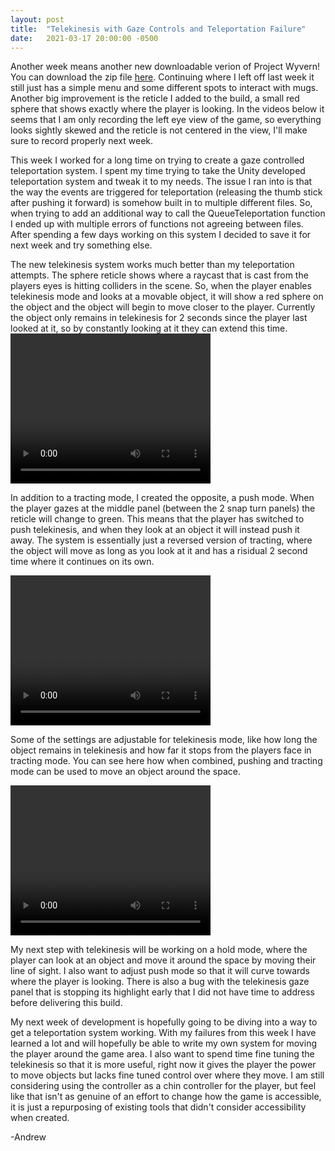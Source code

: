 ```yaml
---
layout: post
title:  "Telekinesis with Gaze Controls and Teleportation Failure"
date:   2021-03-17 20:00:00 -0500
---
```

Another week means another new downloadable verion of Project Wyvern! You can download the zip file <a href="https://drive.google.com/file/d/1qIP_O8VQ7EUq9w8oxKKPQiu2q8mDnBbw/view?usp=sharing">here</a>. Continuing where I left off last week it still just has a simple menu and some different spots to interact with mugs. Another big improvement is the reticle I added to the build, a small red sphere that shows exactly where the player is looking. In the videos below it seems that I am only recording the left eye view of the game, so everything looks sightly skewed and the reticle is not centered in the view, I'll make sure to record properly next week.

This week I worked for a long time on trying to create a gaze controlled teleportation system. I spent my time trying to take the Unity developed teleportation system and tweak it to my needs. The issue I ran into is that the way the events are triggered for teleportation (releasing the thumb stick after pushing it forward) is somehow built in to multiple different files. So, when trying to add an additional way to call the QueueTeleportation function I ended up with multiple errors of functions not agreeing between files. After spending a few days working on this system I decided to save it for next week and try something else.

The new telekinesis system works much better than my teleportation attempts. The sphere reticle shows where a raycast that is cast from the players eyes is hitting colliders in the scene. So, when the player enables telekinesis mode and looks at a movable object, it will show a red sphere on the object and the object will begin to move closer to the player. Currently the object only remains in telekinesis for 2 seconds since the player last looked at it, so by constantly looking at it they can extend this time.
<video width="320" height="240" controls>
    <source src="{{site.url}}/assets/3_17/pull.mp4" alt="Example of how Tracting/Pull mode is used" type="video/mp4"/>
</video>

In addition to a tracting mode, I created the opposite, a push mode. When the player gazes at the middle panel (between the 2 snap turn panels) the reticle will change to green. This means that the player has switched to push telekinesis, and when they look at an object it will instead push it away. The system is essentially just a reversed version of tracting, where the object will move as long as you look at it and has a risidual 2 second time where it continues on its own.

<video width="320" height="240" controls>
    <source src="{{site.url}}/assets/3_17/push.mp4" alt="Example of how Push mode is used" type="video/mp4"/>
</video>

Some of the settings are adjustable for telekinesis mode, like how long the object remains in telekinesis and how far it stops from the players face in tracting mode. You can see here how when combined, pushing and tracting mode can be used to move an object around the space.

<video width="320" height="240" controls>
    <source src="{{site.url}}/assets/3_17/pushAndPull.mp4" alt="Example of how modes can be combined" type="video/mp4"/>
</video>

My next step with telekinesis will be working on a hold mode, where the player can look at an object and move it around the space by moving their line of sight. I also want to adjust push mode so that it will curve towards where the player is looking. There is also a bug with the telekinesis gaze panel that is stopping its highlight early that I did not have time to address before delivering this build.

My next week of development is hopefully going to be diving into a way to get a teleportation system working. With my failures from this week I have learned a lot and will hopefully be able to write my own system for moving the player around the game area. I also want to spend time fine tuning the telekinesis so that it is more useful, right now it gives the player the power to move objects but lacks fine tuned control over where they move. I am still considering using the controller as a chin controller for the player, but feel like that isn't as genuine of an effort to change how the game is accessible, it is just a repurposing of existing tools that didn't consider accessibility when created.

-Andrew